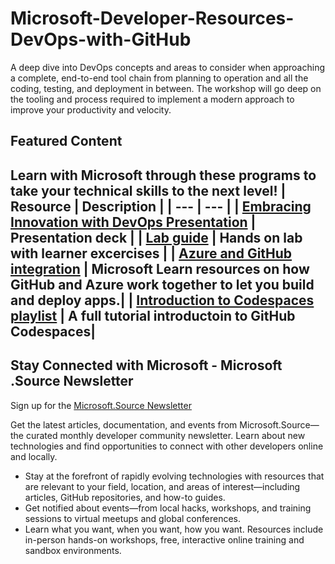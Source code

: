 # Microsoft-Developer-Resources-DevOps-with-GitHub
A deep dive into DevOps concepts and areas to consider when approaching a complete, end-to-end tool chain from planning to operation and all the coding, testing, and deployment in between. The workshop will go deep on the tooling and process required to implement a modern approach to improve your productivity and velocity.

## Featured Content
Learn with Microsoft through these programs to take your technical skills to the next level!
| Resource | Description |
| --- | --- | 
| [Embracing Innovation with DevOps Presentation](https://assetsprod.microsoft.com/mpn/en-us/aiw-devops-with-github-presentation-deck.pptx) | Presentation deck |
| [Lab guide](https://experience.cloudlabs.ai/#/labguidepreview/97d458aa-aff8-4a36-b548-0470e615f2a4) | Hands on lab with learner excercises |
| [Azure and GitHub integration](https://learn.microsoft.com/en-us/azure/developer/github/?ocid=AID3045641) | Microsoft Learn resources on how GitHub and Azure work together to let you build and deploy apps.|
| [Introduction to Codespaces playlist](https://www.youtube.com/playlist?list=PLmsFUfdnGr3wTl-NCblzcrEv2lFSX975-) | A full tutorial introductoin to GitHub Codespaces|
---

## Stay Connected with Microsoft - Microsoft .Source Newsletter
Sign up for the [Microsoft.Source Newsletter](https://azure.microsoft.com/en-us/resources/join-the-azure-developer-community/)

Get the latest articles, documentation, and events from Microsoft.Source—the curated monthly developer community newsletter. Learn about new technologies and find opportunities to connect with other developers online and locally.

- Stay at the forefront of rapidly evolving technologies with resources that are relevant to your field, location, and areas of interest—including articles, GitHub repositories, and how-to guides.
- Get notified about events—from local hacks, workshops, and training sessions to virtual meetups and global conferences.
- Learn what you want, when you want, how you want. Resources include in-person hands-on workshops, free, interactive online training and sandbox environments.


<!--

 Command | Description | New |
| --------------------- | --------------------- | --|
| `git status` | List all *new or modified* files |
| `git diff` | Show file differences that **haven't been** staged |



|             |          Grouping           ||
First Header  | Second Header | Third Header |
 ------------ | :-----------: | -----------: |
Content       |          *Long Cell*        ||
Content       |   **Cell**    |         Cell |


|             |          Grouping           ||
First Header  | Second Header | Third Header |
 ------------ | :-----------: | -----------: |
 [Azure Samples](https://github.com/azure-samples)       |          Microsoft Azure code samples and examples in .NET, Java, Python, Node.js, PHP and Ruby        | Column S|
[Azure Samples](https://github.com/azure-samples)       |          Series of workshops for hands-on experience working with Azure Cosmos DB using the SQL API, JavaScript and .NET Core SDK.          | Column S|
Content       |   **Cell**    |         Cell |

>
